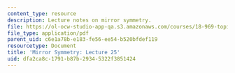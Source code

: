 ```yaml
---
content_type: resource
description: Lecture notes on mirror symmetry.
file: https://ol-ocw-studio-app-qa.s3.amazonaws.com/courses/18-969-topics-in-geometry-mirror-symmetry-spring-2009/dfa2ca8c1791b87b29345322f3851424_MIT18_969s09_lec25.pdf
file_type: application/pdf
parent_uid: c6e1a78b-e183-fe56-ee54-b520bfdef119
resourcetype: Document
title: 'Mirror Symmetry: Lecture 25'
uid: dfa2ca8c-1791-b87b-2934-5322f3851424
---
```


